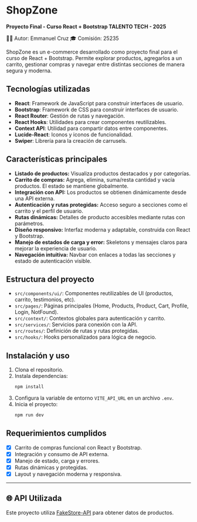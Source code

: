 # ShopZone

**Proyecto Final - Curso React + Bootstrap TALENTO TECH - 2025**

👩‍💻 Autor: Emmanuel Cruz
🎓 Comisión: 25235

ShopZone es un e-commerce desarrollado como proyecto final para el curso de React + Bootstrap. Permite explorar productos, agregarlos a un carrito, gestionar compras y navegar entre distintas secciones de manera segura y moderna.

## Tecnologías utilizadas

- **React**: Framework de JavaScript para construir interfaces de usuario.
- **Bootstrap**: Framework de CSS para construir interfaces de usuario.
- **React Router**: Gestión de rutas y navegación.
- **React Hooks**: Utilidades para crear componentes reutilizables.
- **Context API**: Utilidad para compartir datos entre componentes.
- **Lucide-React**: Iconos y iconos de funcionalidad.
- **Swiper**: Librería para la creación de carrusels.

## Características principales

- **Listado de productos:** Visualiza productos destacados y por categorías.
- **Carrito de compras:** Agrega, elimina, suma/resta cantidad y vacía productos. El estado se mantiene globalmente.
- **Integración con API:** Los productos se obtienen dinámicamente desde una API externa.
- **Autenticación y rutas protegidas:** Acceso seguro a secciones como el carrito y el perfil de usuario.
- **Rutas dinámicas:** Detalles de producto accesibles mediante rutas con parámetros.
- **Diseño responsivo:** Interfaz moderna y adaptable, construida con React y Bootstrap.
- **Manejo de estados de carga y error:** Skeletons y mensajes claros para mejorar la experiencia de usuario.
- **Navegación intuitiva:** Navbar con enlaces a todas las secciones y estado de autenticación visible.

## Estructura del proyecto

- `src/components/ui/`: Componentes reutilizables de UI (productos, carrito, testimonios, etc).
- `src/pages/`: Páginas principales (Home, Products, Product, Cart, Profile, Login, NotFound).
- `src/context/`: Contextos globales para autenticación y carrito.
- `src/services/`: Servicios para conexión con la API.
- `src/routes/`: Definición de rutas y rutas protegidas.
- `src/hooks/`: Hooks personalizados para lógica de negocio.

## Instalación y uso

1. Clona el repositorio.
2. Instala dependencias:
   ```powershell
   npm install
   ```
3. Configura la variable de entorno `VITE_API_URL` en un archivo `.env`.
4. Inicia el proyecto:
   ```powershell
   npm run dev
   ```

## Requerimientos cumplidos

- [x] Carrito de compras funcional con React y Bootstrap.
- [x] Integración y consumo de API externa.
- [x] Manejo de estado, carga y errores.
- [x] Rutas dinámicas y protegidas.
- [x] Layout y navegación moderna y responsiva.

---

## 🌐 API Utilizada

Este proyecto utiliza [FakeStore-API](https://fakestoreapi.com/) para obtener datos de productos.
